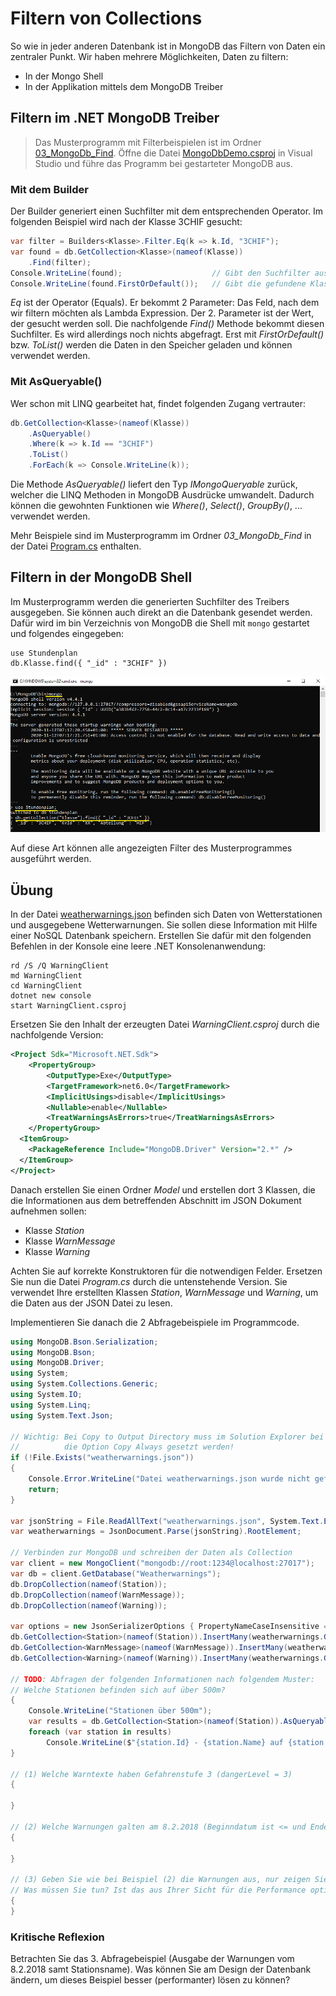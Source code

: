 # Filtern von Collections

So wie in jeder anderen Datenbank ist in MongoDB das Filtern von Daten ein zentraler Punkt. Wir
haben mehrere Möglichkeiten, Daten zu filtern:

- In der Mongo Shell
- In der Applikation mittels dem MongoDB Treiber

## Filtern im .NET MongoDB Treiber

> Das Musterprogramm mit Filterbeispielen ist im Ordner [03_MongoDb_Find](03_MongoDb_Find).
> Öffne die Datei [MongoDbDemo.csproj](03_MongoDb_Find/MongoDbDemo.csproj) in Visual Studio
> und führe das Programm bei gestarteter MongoDB aus.


### Mit dem Builder

Der Builder generiert einen Suchfilter mit dem entsprechenden Operator. Im folgenden Beispiel
wird nach der Klasse 3CHIF gesucht:

```c#
var filter = Builders<Klasse>.Filter.Eq(k => k.Id, "3CHIF");
var found = db.GetCollection<Klasse>(nameof(Klasse))
    .Find(filter);
Console.WriteLine(found);                    // Gibt den Suchfilter aus
Console.WriteLine(found.FirstOrDefault());   // Gibt die gefundene Klasse aus
```

*Eq* ist der Operator (Equals). Er bekommt 2 Parameter: Das Feld, nach dem wir filtern möchten als
Lambda Expression. Der 2. Parameter ist der Wert, der gesucht werden soll. Die nachfolgende *Find()*
Methode bekommt diesen Suchfilter. Es wird allerdings noch nichts abgefragt. Erst mit *FirstOrDefault()*
bzw. *ToList()* werden die Daten in den Speicher geladen und können verwendet werden.

### Mit AsQueryable()

Wer schon mit LINQ gearbeitet hat, findet folgenden Zugang vertrauter:

```c#
db.GetCollection<Klasse>(nameof(Klasse))
    .AsQueryable()
    .Where(k => k.Id == "3CHIF")
    .ToList()
    .ForEach(k => Console.WriteLine(k));
```

Die Methode *AsQueryable()* liefert den Typ *IMongoQueryable* zurück, welcher die LINQ Methoden
in MongoDB Ausdrücke umwandelt. Dadurch können die gewohnten Funktionen wie *Where()*, *Select()*,
*GroupBy()*, ... verwendet werden.

Mehr Beispiele sind im Musterprogramm im Ordner *03_MongoDb_Find* in der Datei
[Program.cs](03_MongoDb_Find/Program.cs) enthalten.

## Filtern in der MongoDB Shell

Im Musterprogramm werden die generierten Suchfilter des Treibers ausgegeben. Sie können auch
direkt an die Datenbank gesendet werden. Dafür wird im bin Verzeichnis von MongoDB die Shell
mit `mongo` gestartet und folgendes eingegeben:

```text
use Stundenplan
db.Klasse.find({ "_id" : "3CHIF" })
```

![](shell_find.png)

Auf diese Art können alle angezeigten Filter des Musterprogrammes ausgeführt werden.

## Übung

In der Datei [weatherwarnings.json](weatherwarnings.json) befinden sich Daten von Wetterstationen
und ausgegebene Wetterwarnungen. Sie sollen diese Information mit Hilfe einer NoSQL Datenbank
speichern. Erstellen Sie dafür mit den folgenden Befehlen in der Konsole eine leere .NET Konsolenanwendung:

```
rd /S /Q WarningClient
md WarningClient
cd WarningClient
dotnet new console
start WarningClient.csproj

```

Ersetzen Sie den Inhalt der erzeugten Datei *WarningClient.csproj* durch die nachfolgende
Version:

```xml
<Project Sdk="Microsoft.NET.Sdk">
	<PropertyGroup>
		<OutputType>Exe</OutputType>
		<TargetFramework>net6.0</TargetFramework>
		<ImplicitUsings>disable</ImplicitUsings>
		<Nullable>enable</Nullable>
		<TreatWarningsAsErrors>true</TreatWarningsAsErrors>
	</PropertyGroup>
  <ItemGroup>
    <PackageReference Include="MongoDB.Driver" Version="2.*" />
  </ItemGroup>
</Project>

```

Danach erstellen Sie einen Ordner *Model* und erstellen dort 3 Klassen, die die Informationen aus dem
betreffenden Abschnitt im JSON Dokument aufnehmen sollen:

- Klasse *Station*
- Klasse *WarnMessage*
- Klasse *Warning*

Achten Sie auf korrekte Konstruktoren für die notwendigen Felder. Ersetzen Sie nun die Datei
*Program.cs* durch die untenstehende Version. Sie verwendet Ihre erstellten Klassen *Station*,
*WarnMessage* und *Warning*, um die Daten aus der JSON Datei zu lesen.

Implementieren Sie danach die 2 Abfragebeispiele im Programmcode.

```c#
using MongoDB.Bson.Serialization;
using MongoDB.Bson;
using MongoDB.Driver;
using System;
using System.Collections.Generic;
using System.IO;
using System.Linq;
using System.Text.Json;

// Wichtig: Bei Copy to Output Directory muss im Solution Explorer bei stundenplan.json
//          die Option Copy Always gesetzt werden!
if (!File.Exists("weatherwarnings.json"))
{
    Console.Error.WriteLine("Datei weatherwarnings.json wurde nicht gefunden. Wurde sie mit der Option copy always ins Ausgabeverzeichnis kopiert?");
    return;
}

var jsonString = File.ReadAllText("weatherwarnings.json", System.Text.Encoding.UTF8);
var weatherwarnings = JsonDocument.Parse(jsonString).RootElement;

// Verbinden zur MongoDB und schreiben der Daten als Collection
var client = new MongoClient("mongodb://root:1234@localhost:27017");
var db = client.GetDatabase("Weatherwarnings");
db.DropCollection(nameof(Station));
db.DropCollection(nameof(WarnMessage));
db.DropCollection(nameof(Warning));

var options = new JsonSerializerOptions { PropertyNameCaseInsensitive = true };
db.GetCollection<Station>(nameof(Station)).InsertMany(weatherwarnings.GetProperty("stations").Deserialize<Station[]>(options));
db.GetCollection<WarnMessage>(nameof(WarnMessage)).InsertMany(weatherwarnings.GetProperty("warnMessages").Deserialize<WarnMessage[]>(options));
db.GetCollection<Warning>(nameof(Warning)).InsertMany(weatherwarnings.GetProperty("warnings").Deserialize<Warning[]>(options));

// TODO: Abfragen der folgenden Informationen nach folgendem Muster:
// Welche Stationen befinden sich auf über 500m?
{
    Console.WriteLine("Stationen über 500m");
    var results = db.GetCollection<Station>(nameof(Station)).AsQueryable().Where(s => s.Height > 500).ToList();
    foreach (var station in results)
        Console.WriteLine($"{station.Id} - {station.Name} auf {station.Height}m");
}

// (1) Welche Warntexte haben Gefahrenstufe 3 (dangerLevel = 3)
{

}

// (2) Welche Warnungen galten am 8.2.2018 (Beginndatum ist <= und Endedatum ist > als dieses Datum)?
{

}

// (3) Geben Sie wie bei Beispiel (2) die Warnungen aus, nur zeigen Sie auch den Stationsnamen an.
// Was müssen Sie tun? Ist das aus Ihrer Sicht für die Performance optimal?
{
}

```

### Kritische Reflexion

Betrachten Sie das 3. Abfragebeispiel (Ausgabe der Warnungen vom 8.2.2018 samt Stationsname).
Was können Sie am Design der Datenbank ändern, um dieses Beispiel besser (performanter) lösen
zu können?

